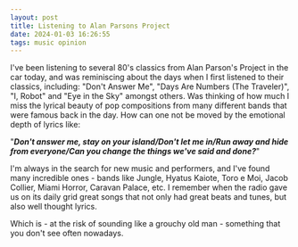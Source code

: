 ```yaml
---
layout: post
title: Listening to Alan Parsons Project
date: 2024-01-03 16:26:55
tags: music opinion
---
```


I've been listening to several 80's classics from Alan Parson's Project in the car today, and was reminiscing about the days when I first listened to their classics, including: "Don't Answer Me", "Days Are Numbers (The Traveler)", "I, Robot" and "Eye in the Sky" amongst others. Was thinking of how much I miss the lyrical beauty of pop compositions from many different bands that were famous back in the day. How can one not be moved by the emotional depth of lyrics like:  

 "**_Don't answer me, stay on your island/Don't let me in/Run away and hide from everyone/Can you change the things we've said and done?_**"  

I'm always in the search for new music and performers, and I've found many incredible ones - bands like Jungle, Hyatus Kaiote, Toro e Moi, Jacob Collier, Miami Horror, Caravan Palace, etc. I remember when the radio gave us on its daily grid great songs that not only had great beats and tunes, but also well thought lyrics. 

Which is - at the risk of sounding like a grouchy old man - something that you don't see often nowadays. 